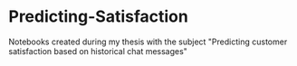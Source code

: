 # Predicting-Satisfaction
Notebooks created during my thesis with the subject "Predicting customer satisfaction based on historical chat messages"
